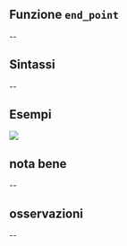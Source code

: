 ## Funzione `end_point`

--

## Sintassi

--

## Esempi

<img src="/img/geometria/xxx/end_point1.png">

## nota bene

--

## osservazioni

--